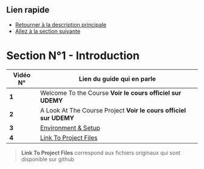 ## Lien rapide

-   [Retourner à la description principale](../../README.md)
-   [Allez à la section suivante](../section_2/section_2.md)

# Section N°1 - Introduction

| Vidéo N° | Lien du guide qui en parle                                                |
| -------- | ------------------------------------------------------------------------- |
| **1**    | Welcome To the Course **Voir le cours officiel sur UDEMY**                |
| **2**    | A Look At The Course Project **Voir le cours officiel sur UDEMY**         |
| **3**    | [Environment & Setup](../section_1/video_3.md)                            |
| **4**    | [Link To Project Files](https://github.com/bradtraversy/devconnector_2.0) |

> **Link To Project Files** correspond aux fichiers originaux qui sont disponible sur github
